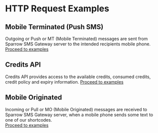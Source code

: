 # HTTP Request Examples

## __Mobile Terminated (Push SMS)__  
Outgoing or Push or MT (Mobile Terminated) messages are sent from Sparrow SMS Gateway server to the intended recipients mobile phone.  
[Proceed to examples](../examples_outgoing/)

## __Credits API__
Credits API provides access to the available credits, consumed credits, credit policy and expiry information.
[Proceed to examples](../examples_credits/)

## __Mobile Originated__  
Incoming or Pull or MO (Mobile Originated) messages are received to Sparrow SMS Gateway server, when a mobile phone sends some text to one of our shortcodes.  
[Proceed to examples](../examples_incoming/)


